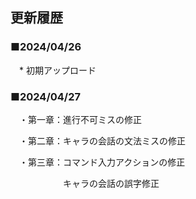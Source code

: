 ## 更新履歴
### ■2024/04/26

　* 初期アップロード

### ■2024/04/27

　・第一章：進行不可ミスの修正

　・第二章：キャラの会話の文法ミスの修正

　・第三章：コマンド入力アクションの修正

　　　　　　キャラの会話の誤字修正
